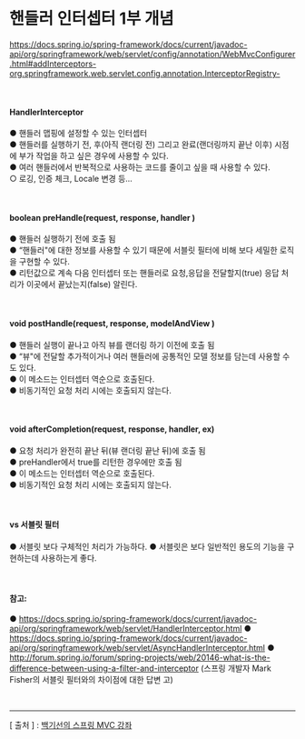 핸들러 인터셉터 1부 개념
===

https://docs.spring.io/spring-framework/docs/current/javadoc-api/org/springframework/web/servlet/config/annotation/WebMvcConfigurer.html#addInterceptors-org.springframework.web.servlet.config.annotation.InterceptorRegistry-

<br/>

#### HandlerInterceptor
  ● 핸들러 맵핑에 설정할 수 있는 인터셉터  
  ● 핸들러를 실행하기 전, 후(아직 랜더링 전) 그리고 완료(랜더링까지 끝난 이후) 시점에 부가 작업을 하고 싶은 경우에 사용할 수 있다.  
  ● 여러 핸들러에서 반복적으로 사용하는 코드를 줄이고 싶을 때 사용할 수 있다.  
    ○ 로깅, 인증 체크, Locale 변경 등...  
    
<br/>

#### boolean preHandle(request, response, handler )
  ● 핸들러 실행하기 전에 호출 됨  
  ● “핸들러"에 대한 정보를 사용할 수 있기 때문에 서블릿 필터에 비해 보다 세밀한 로직을 구현할 수 있다.  
  ● 리턴값으로 계속 다음 인터셉터 또는 핸들러로 요청,응답을 전달할지(true) 응답 처리가 이곳에서 끝났는지(false) 알린다.  

<br/>

#### void postHandle(request, response, modelAndView )
  ● 핸들러 실행이 끝나고 아직 뷰를 랜더링 하기 이전에 호출 됨  
  ● “뷰"에 전달할 추가적이거나 여러 핸들러에 공통적인 모델 정보를 담는데 사용할 수도 있다.  
  ● 이 메소드는 인터셉터 역순으로 호출된다.  
  ● 비동기적인 요청 처리 시에는 호출되지 않는다.  
  
<br/>

#### void afterCompletion(request, response, handler, ex)
  ● 요청 처리가 완전히 끝난 뒤(뷰 랜더링 끝난 뒤)에 호출 됨  
  ● preHandler에서 true를 리턴한 경우에만 호출 됨  
  ● 이 메소드는 인터셉터 역순으로 호출된다.  
  ● 비동기적인 요청 처리 시에는 호출되지 않는다. 
  
<br/>

#### vs 서블릿 필터
  ● 서블릿 보다 구체적인 처리가 가능하다. 
  ● 서블릿은 보다 일반적인 용도의 기능을 구현하는데 사용하는게 좋다.  
  
<br/>

#### 참고:
● https://docs.spring.io/spring-framework/docs/current/javadoc-api/org/springframework/web/servlet/HandlerInterceptor.html
● https://docs.spring.io/spring-framework/docs/current/javadoc-api/org/springframework/web/servlet/AsyncHandlerInterceptor.html
● http://forum.spring.io/forum/spring-projects/web/20146-what-is-the-difference-between-using-a-filter-and-interceptor (스프링 개발자 Mark Fisher의 서블릿 필터와의 차이점에 대한 답변 고)

<br/>

---
[ 출처 ] : [백기선의 스프링 MVC 강좌](https://www.inflearn.com/course/%EC%9B%B9-mvc#)   
